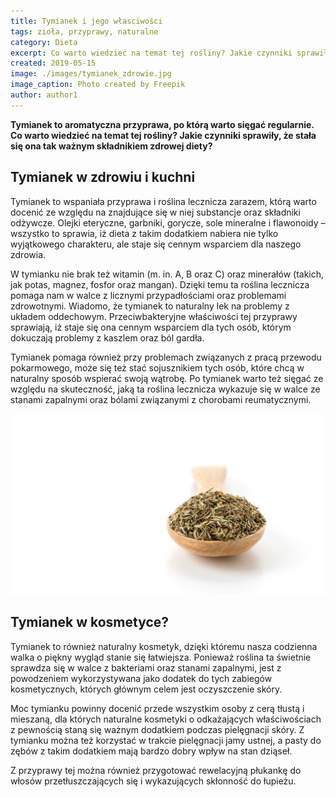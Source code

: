 ```yaml
---
title: Tymianek i jego własciwości
tags: zioła, przyprawy, naturalne
category: Dieta
excerpt: Co warto wiedzieć na temat tej rośliny? Jakie czynniki sprawiły, że stała się ważnym składnikiem diety?
created: 2019-05-15
image: ./images/tymianek_zdrowie.jpg
image_caption: Photo created by Freepik
author: author1
---
```


**Tymianek to aromatyczna przyprawa, po którą warto sięgać regularnie. Co warto wiedzieć na temat tej rośliny? Jakie czynniki sprawiły, że stała się ona tak ważnym składnikiem zdrowej diety?**


## Tymianek w zdrowiu i kuchni

Tymianek to wspaniała przyprawa i roślina lecznicza zarazem, którą warto docenić ze względu na znajdujące się w niej substancje oraz składniki odżywcze. Olejki eteryczne, garbniki, gorycze, sole mineralne i flawonoidy – wszystko to sprawia, iż dieta z takim dodatkiem nabiera nie tylko wyjątkowego charakteru, ale staje się cennym wsparciem dla naszego zdrowia. 

W tymianku nie brak też witamin (m. in. A, B oraz C) oraz minerałów (takich, jak potas, magnez, fosfor oraz mangan). Dzięki temu ta roślina lecznicza pomaga nam w walce z licznymi przypadłościami oraz problemami zdrowotnymi. Wiadomo, że tymianek to naturalny lek na problemy z układem oddechowym. Przeciwbakteryjne właściwości tej przyprawy sprawiają, iż staje się ona cennym wsparciem dla tych osób, którym dokuczają problemy z kaszlem oraz ból gardła. 

Tymianek pomaga również przy problemach związanych z pracą przewodu pokarmowego, może się też stać sojusznikiem tych osób, które chcą w naturalny sposób wspierać swoją wątrobę. Po tymianek warto też sięgać ze względu na skuteczność, jaką ta roślina lecznicza wykazuje się w walce ze stanami zapalnymi oraz bólami związanymi z chorobami reumatycznymi.

![Tymianek w lecznictwie i kosmetyce](./images/suszony_tymianek.jpg "Wykorzystanie tymianku w medycynie")

## Tymianek w kosmetyce?

Tymianek to również naturalny kosmetyk, dzięki któremu nasza codzienna walka o piękny wygląd stanie się łatwiejsza. Ponieważ roślina ta świetnie sprawdza się w walce z bakteriami oraz stanami zapalnymi, jest z powodzeniem wykorzystywana jako dodatek do tych zabiegów kosmetycznych, których głównym celem jest oczyszczenie skóry. 

Moc tymianku powinny docenić przede wszystkim osoby z cerą tłustą i mieszaną, dla których naturalne kosmetyki o odkażających właściwościach z pewnością staną się ważnym dodatkiem podczas pielęgnacji skóry. Z tymianku można też korzystać w trakcie pielęgnacji jamy ustnej, a pasty do zębów z takim dodatkiem mają bardzo dobry wpływ na stan dziąseł. 

Z przyprawy tej można również przygotować rewelacyjną płukankę do włosów przetłuszczających się i wykazujących skłonność do łupieżu.